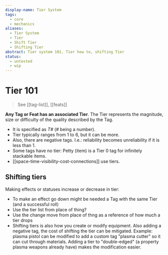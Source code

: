 ```yaml
---
display-name: Tier System
tags:
  - core
  - mechanics
aliases:
  - Tier System
  - Tier
  - Shift Tier
  - Shifting Tier
abstract: Tier system 101, Tier how to, shifting Tier
status:
  - untested
  - wip
---
```

# Tier 101
> See [[tag-list]], [[feats]]

**Any Tag or Feat has an associated Tier**. The Tier represents the magnitude, size or difficulty of the quality described by the Tag.
- It is specified as *T#* (# being a number).
- Tier typically ranges from 1 to 6, but it can be more.
- Also, there are negative tags. I.e.: reliability becomes unreliability if it is less than 1.
- Some tags have no tier: Petty (item) is a Tier 0 tag for infinitely stackable items.
- [[space-time-visibility-cost-connections]] use tiers.
## Shifting tiers
Making effects or statuses increase or decrease in tier:
- To make an effect go down might be needed a Tag with the same Tier (and a successful roll)
- Use the tier list from place of thing?
- Use the change move from place of thng as a reference of how much a tier drops
- Shifting tiers is also how you create or modify equipment. Also adding a negative tag, the cost of shifting the tier can be mitigated. Example: plasma pistol can be modified to add a custom tag "plasma cutter" so it can cut through materials. Adding a tier to "double-edged" (a property plasma weapons already have) makes the modification easier.
